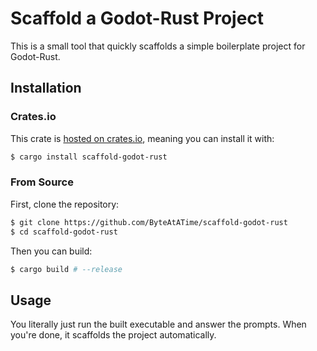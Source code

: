 # Scaffold a Godot-Rust Project

This is a small tool that quickly scaffolds a simple boilerplate project for Godot-Rust.

## Installation

### Crates.io

This crate is [hosted on crates.io](https://crates.io/crates/scaffold-godot-rust), meaning you can install it with:

```sh
$ cargo install scaffold-godot-rust
```

### From Source

First, clone the repository:

```sh
$ git clone https://github.com/ByteAtATime/scaffold-godot-rust
$ cd scaffold-godot-rust
```

Then you can build:

```sh
$ cargo build # --release
```

## Usage

You literally just run the built executable and answer the prompts. When you're done, it scaffolds the project automatically.
